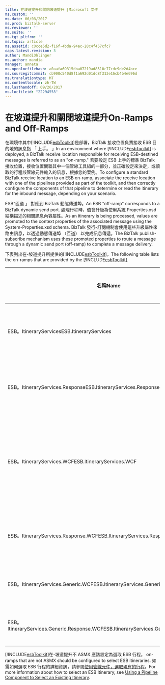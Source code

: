 ```yaml
---
title: 在坡道提升和關閉坡道提升 |Microsoft 文件
ms.custom: ''
ms.date: 06/08/2017
ms.prod: biztalk-server
ms.reviewer: ''
ms.suite: ''
ms.tgt_pltfrm: ''
ms.topic: article
ms.assetid: c0cce5d2-f16f-4bda-94ac-20c4f457cfc7
caps.latest.revision: 3
author: MandiOhlinger
ms.author: mandia
manager: anneta
ms.openlocfilehash: a0aafa69315dba07219ad8510c77cdc9de2d4bce
ms.sourcegitcommit: cb908c540d8f1a692d01dc8f313e16cb4b4e696d
ms.translationtype: MT
ms.contentlocale: zh-TW
ms.lasthandoff: 09/20/2017
ms.locfileid: "22294558"
---
```

# <a name="on-ramps-and-off-ramps"></a><span data-ttu-id="4049c-102">在坡道提升和關閉坡道提升</span><span class="sxs-lookup"><span data-stu-id="4049c-102">On-Ramps and Off-Ramps</span></span>
<span data-ttu-id="4049c-103">在環境中其中[!INCLUDE[esbToolkit](../includes/esbtoolkit-md.md)]是部署，BizTalk 接收位置負責接收 ESB 目的地的訊息指 「 上手。 」</span><span class="sxs-lookup"><span data-stu-id="4049c-103">In an environment where [!INCLUDE[esbToolkit](../includes/esbtoolkit-md.md)] is deployed, a BizTalk receive location responsible for receiving ESB-destined messages is referred to as an "on-ramp."</span></span> <span data-ttu-id="4049c-104">若要設定 ESB 上手的標準 BizTalk 接收位置，接收位置關聯其中一個管線工具組的一部分，並正確設定來決定，或讀取的行程該管線元件輸入的訊息，根據您的案例。</span><span class="sxs-lookup"><span data-stu-id="4049c-104">To configure a standard BizTalk receive location to an ESB on-ramp, associate the receive location with one of the pipelines provided as part of the toolkit, and then correctly configure the components of that pipeline to determine or read the itinerary for the inbound message, depending on your scenario.</span></span>  
  
 <span data-ttu-id="4049c-105">ESB"匝道 」 對應到 BizTalk 動態傳送埠。</span><span class="sxs-lookup"><span data-stu-id="4049c-105">An ESB "off-ramp" corresponds to a BizTalk dynamic send port.</span></span> <span data-ttu-id="4049c-106">處理行程時，值會升級為使用系統 Properties.xsd 結構描述的相關訊息內容屬性。</span><span class="sxs-lookup"><span data-stu-id="4049c-106">As an itinerary is being processed, values are promoted to the context properties of the associated message using the System-Properties.xsd schema.</span></span> <span data-ttu-id="4049c-107">BizTalk 發行-訂閱機制會使用這些升級屬性來路由訊息，以透過動態傳送埠 （匝道） 以完成訊息傳遞。</span><span class="sxs-lookup"><span data-stu-id="4049c-107">The BizTalk publish-subscribe mechanism uses these promoted properties to route a message through a dynamic send port (off-ramp) to complete a message delivery.</span></span>  
  
 <span data-ttu-id="4049c-108">下表列出在-坡道提升所提供的[!INCLUDE[esbToolkit](../includes/esbtoolkit-md.md)]。</span><span class="sxs-lookup"><span data-stu-id="4049c-108">The following table lists the on-ramps that are provided by the [!INCLUDE[esbToolkit](../includes/esbtoolkit-md.md)].</span></span>  
  
|<span data-ttu-id="4049c-109">名稱</span><span class="sxs-lookup"><span data-stu-id="4049c-109">Name</span></span>|<span data-ttu-id="4049c-110">訊息交換模式</span><span class="sxs-lookup"><span data-stu-id="4049c-110">Message exchange pattern</span></span>|<span data-ttu-id="4049c-111">**說明**</span><span class="sxs-lookup"><span data-stu-id="4049c-111">**Description**</span></span>|  
|----------|------------------------------|---------------------|  
|<span data-ttu-id="4049c-112">ESB。ItineraryServices</span><span class="sxs-lookup"><span data-stu-id="4049c-112">ESB.ItineraryServices</span></span>|<span data-ttu-id="4049c-113">單向</span><span class="sxs-lookup"><span data-stu-id="4049c-113">One-Way</span></span>|<span data-ttu-id="4049c-114">ASMX 上手。SOAP 標頭中預期 ESB 路線內容。</span><span class="sxs-lookup"><span data-stu-id="4049c-114">ASMX on-ramp; expects ESB itinerary content in SOAP header.</span></span>|  
|<span data-ttu-id="4049c-115">ESB。ItineraryServices.Response</span><span class="sxs-lookup"><span data-stu-id="4049c-115">ESB.ItineraryServices.Response</span></span>|<span data-ttu-id="4049c-116">要求-回應</span><span class="sxs-lookup"><span data-stu-id="4049c-116">Request-Response</span></span>|<span data-ttu-id="4049c-117">ASMX 上手。SOAP 標頭中預期 ESB 路線內容。</span><span class="sxs-lookup"><span data-stu-id="4049c-117">ASMX on-ramp; expects ESB itinerary content in SOAP header.</span></span>|  
|<span data-ttu-id="4049c-118">ESB。ItineraryServices.WCF</span><span class="sxs-lookup"><span data-stu-id="4049c-118">ESB.ItineraryServices.WCF</span></span>|<span data-ttu-id="4049c-119">單向</span><span class="sxs-lookup"><span data-stu-id="4049c-119">One-Way</span></span>|<span data-ttu-id="4049c-120">Windows Communication Foundation (WCF) 上手。需要 ESB 路線參考 SOAP 標頭中。</span><span class="sxs-lookup"><span data-stu-id="4049c-120">Windows Communication Foundation (WCF) on-ramp; expects ESB itinerary reference in SOAP header.</span></span>|  
|<span data-ttu-id="4049c-121">ESB。ItineraryServices.Response.WCF</span><span class="sxs-lookup"><span data-stu-id="4049c-121">ESB.ItineraryServices.Response.WCF</span></span>|<span data-ttu-id="4049c-122">要求-回應</span><span class="sxs-lookup"><span data-stu-id="4049c-122">Request-Response</span></span>|<span data-ttu-id="4049c-123">WCF 上手。需要 ESB 路線參考 SOAP 標頭中。</span><span class="sxs-lookup"><span data-stu-id="4049c-123">WCF on-ramp; expects ESB itinerary reference in SOAP header.</span></span>|  
|<span data-ttu-id="4049c-124">ESB。ItineraryServices.Generic.WCF</span><span class="sxs-lookup"><span data-stu-id="4049c-124">ESB.ItineraryServices.Generic.WCF</span></span>|<span data-ttu-id="4049c-125">單向</span><span class="sxs-lookup"><span data-stu-id="4049c-125">One-Way</span></span>|<span data-ttu-id="4049c-126">WCF 上手。預期只要求訊息。</span><span class="sxs-lookup"><span data-stu-id="4049c-126">WCF on-ramp; expects request message only.</span></span>|  
|<span data-ttu-id="4049c-127">ESB。ItineraryServices.Generic.Response.WCF</span><span class="sxs-lookup"><span data-stu-id="4049c-127">ESB.ItineraryServices.Generic.Response.WCF</span></span>|<span data-ttu-id="4049c-128">要求-回應</span><span class="sxs-lookup"><span data-stu-id="4049c-128">Request-Response</span></span>|<span data-ttu-id="4049c-129">WCF 上手。預期只要求訊息。</span><span class="sxs-lookup"><span data-stu-id="4049c-129">WCF on-ramp; expects request message only.</span></span>|  
  
 [!INCLUDE[esbToolkit](../includes/esbtoolkit-md.md)]<span data-ttu-id="4049c-130">在-坡道提升不 ASMX 應該設定為選取 ESB 行程。</span><span class="sxs-lookup"><span data-stu-id="4049c-130"> on-ramps that are not ASMX should be configured to select ESB itineraries.</span></span> <span data-ttu-id="4049c-131">如需如何選取 ESB 行程的詳細資訊，請參閱[使用管線元件，選取現有的行程](../esb-toolkit/using-a-pipeline-component-to-select-an-existing-itinerary.md)。</span><span class="sxs-lookup"><span data-stu-id="4049c-131">For more information about how to select an ESB itinerary, see [Using a Pipeline Component to Select an Existing Itinerary](../esb-toolkit/using-a-pipeline-component-to-select-an-existing-itinerary.md).</span></span>